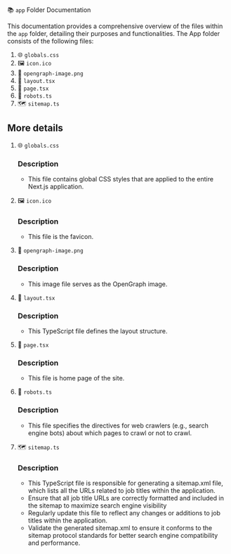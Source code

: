 📚 `app` Folder Documentation

This documentation provides a comprehensive overview of the files within the `app` folder, detailing their purposes and functionalities. The App folder consists of the following files:

1. 🌐 `globals.css`
2. 🖼️ `icon.ico`
3. 📸 `opengraph-image.png`
4. 📄 `layout.tsx`
5. 📑 `page.tsx`
6. 🤖 `robots.ts`
7. 🗺️ `sitemap.ts`

## More details

1. 🌐 `globals.css`

   ### Description

   - This file contains global CSS styles that are applied to the entire Next.js application.

2. 🖼️ `icon.ico`

   ### Description

   - This file is the favicon.

3. 📸 `opengraph-image.png`

   ### Description

   - This image file serves as the OpenGraph image.

4. 📄 `layout.tsx`

   ### Description

   - This TypeScript file defines the layout structure.

5. 📑 `page.tsx`

   ### Description

   - This file is home page of the site.

6. 🤖 `robots.ts`

   ### Description

   - This file specifies the directives for web crawlers (e.g., search engine bots) about which pages to crawl or not to crawl.

7. 🗺️ `sitemap.ts`

   ### Description

   - This TypeScript file is responsible for generating a sitemap.xml file, which lists all the URLs related to job titles within the application.
   - Ensure that all job title URLs are correctly formatted and included in the sitemap to maximize search engine visibility
   - Regularly update this file to reflect any changes or additions to job titles within the application.
   - Validate the generated sitemap.xml to ensure it conforms to the sitemap protocol standards for better search engine compatibility and performance.
